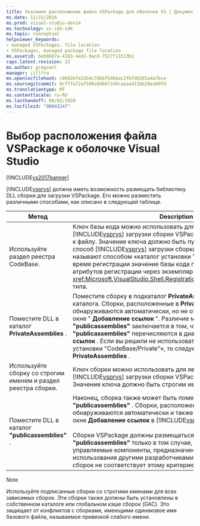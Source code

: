 ```yaml
---
title: Указание расположения файла VSPackage для оболочки VS | Документация Майкрософт
ms.date: 11/15/2016
ms.prod: visual-studio-dev14
ms.technology: vs-ide-sdk
ms.topic: conceptual
helpviewer_keywords:
- managed VSPackages, file location
- VSPackages, managed package file location
ms.assetid: beb8607a-4183-4ed2-9ac8-7527f11513b1
caps.latest.revision: 21
ms.author: gregvanl
manager: jillfra
ms.openlocfilehash: c0662bfe22b4c78bb754bbac2fbfdd281a4a7bce
ms.sourcegitcommit: 6cfffa72af599a9d667249caaaa411bb28ea69fd
ms.translationtype: MT
ms.contentlocale: ru-RU
ms.lasthandoff: 09/02/2020
ms.locfileid: "90843247"
---
```

# <a name="specifying-vspackage-file-location-to-the-vs-shell"></a>Выбор расположения файла VSPackage к оболочке Visual Studio
[!INCLUDE[vs2017banner](../../includes/vs2017banner.md)]

[!INCLUDE[vsprvs](../../includes/vsprvs-md.md)] должна иметь возможность размещать библиотеку DLL сборки для загрузки VSPackage. Его можно разместить различными способами, как описано в следующей таблице.  
  
|Метод|Description|  
|------------|-----------------|  
|Используйте раздел реестра CodeBase.|Ключ базы кода можно использовать для направления [!INCLUDE[vsprvs](../../includes/vsprvs-md.md)] загрузки сборки VSPackage из любого полного пути к файлу. Значение ключа должно быть путем к файлу DLL. Это лучший способ [!INCLUDE[vsprvs](../../includes/vsprvs-md.md)] загрузки сборки пакета. Этот метод иногда называют способом «каталог установки "база кода/частный"». Во время регистрации значение базы кода передается в классы атрибутов регистрации через экземпляр <xref:Microsoft.VisualStudio.Shell.RegistrationAttribute.RegistrationContext> типа.|  
|Поместите DLL в каталог **PrivateAssemblies** .|Поместите сборку в подкаталог **PrivateAssemblies** [!INCLUDE[vsprvs](../../includes/vsprvs-md.md)] каталога. Сборки, расположенные в **PrivateAssemblies** , обнаруживаются автоматически, но не отображаются в диалоговом окне " **Добавление ссылок** ". Различие между **PrivateAssemblies** и **"publicassemblies"** заключается в том, что сборки в **"publicassemblies"** перечисляются в диалоговом окне **Добавление ссылок** . Если вы решили не использовать методику «каталог установки "CodeBase/Private"», то следует установить в каталог **PrivateAssemblies** .|  
|Используйте сборку со строгим именем и раздел реестра сборки.|Ключ сборки можно использовать для явного направления [!INCLUDE[vsprvs](../../includes/vsprvs-md.md)] загрузки сборки VSPackage со строгим именем. Значение ключа должно быть строгим именем сборки.|  
|Поместите DLL в каталог **"publicassemblies"** .|Наконец, сборка также может быть помещена в подкаталог **"publicassemblies"** . Сборки, расположенные в **"publicassemblies"** , обнаруживаются автоматически и также отображаются в диалоговом окне **Добавление ссылок** в [!INCLUDE[vsprvs](../../includes/vsprvs-md.md)] .<br /><br /> Сборки VSPackage должны размещаться в каталоге **"publicassemblies"** только в том случае, если они содержат управляемые компоненты, предназначенные для повторного использования другими разработчиками VSPackage. Большинство сборок не соответствует этому критерию.|  
  
> [!NOTE]
> Используйте подписанные сборки со строгими именами для всех зависимых сборок. Эти сборки также должны быть установлены в собственном каталоге или глобальном кэше сборок (GAC). Это защищает от конфликтов с сборками, имеющими одинаковое имя базового файла, называемое привязкой слабого имени.
